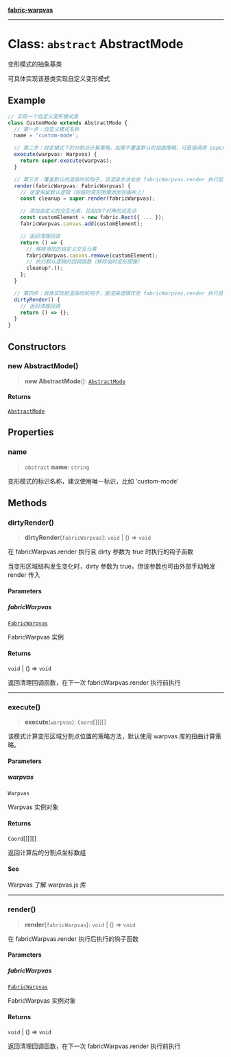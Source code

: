 [**fabric-warpvas**](../../README.md)

***

# Class: `abstract` AbstractMode

变形模式的抽象基类

可具体实现该基类实现自定义变形模式

## Example

```typescript
// 实现一个自定义变形模式类
class CustomMode extends AbstractMode {
  // 第一步：自定义模式名称
  name = 'custom-mode';

  // 第二步：自定模式下的分割点计算策略，如果不覆盖默认的扭曲策略，可直接调用 super.execute 方法
  execute(warpvas: Warpvas) {
    return super.execute(warpvas);
  }

  // 第三步：覆盖默认的渲染时机钩子，该渲染方法会在 fabricWarpvas.render 执行后执行
  render(fabricWarpvas: FabricWarpvas) {
    // 这里保留默认逻辑（将临时变形图像添加到画布上）
    const cleanup = super.render(fabricWarpvas);

    // 添加自定义的交互元素，比如四个对角的交互点
    const customElement = new fabric.Rect({ ... });
    fabricWarpvas.canvas.add(customElement);

    // 返回清理回调
    return () => {
      // 移除添加的自定义交互元素
      fabricWarpvas.canvas.remove(customElement);
      // 执行默认逻辑的回调函数（移除临时变形图像）
      cleanup?.();
    };
  }

  // 第四步：具体实现脏渲染时机钩子，脏渲染逻辑仅在 fabricWarpvas.render 执行且 dirty 参数为 true 时执行
  dirtyRender() {
    // 返回清理回调
    return () => {};
  }
}
```

## Constructors

### new AbstractMode()

> **new AbstractMode**(): [`AbstractMode`](AbstractMode.md)

#### Returns

[`AbstractMode`](AbstractMode.md)

## Properties

### name

> `abstract` **name**: `string`

变形模式的标识名称，建议使用唯一标识，比如 'custom-mode'

## Methods

### dirtyRender()

> **dirtyRender**(`fabricWarpvas`): `void` \| () => `void`

在 fabricWarpvas.render 执行且 dirty 参数为 true 时执行的钩子函数

当变形区域结构发生变化时，dirty 参数为 true，但该参数也可由外部手动触发 render 传入

#### Parameters

##### fabricWarpvas

[`FabricWarpvas`](FabricWarpvas.md)

FabricWarpvas 实例

#### Returns

`void` \| () => `void`

返回清理回调函数，在下一次 fabricWarpvas.render 执行前执行

***

### execute()

> **execute**(`warpvas`): `Coord`[][][]

该模式计算变形区域分割点位置的策略方法，默认使用 warpvas 库的扭曲计算策略。

#### Parameters

##### warpvas

`Warpvas`

Warpvas 实例对象

#### Returns

`Coord`[][][]

返回计算后的分割点坐标数组

#### See

Warpvas 了解 warpvas.js 库

***

### render()

> **render**(`fabricWarpvas`): `void` \| () => `void`

在 fabricWarpvas.render 执行后执行的钩子函数

#### Parameters

##### fabricWarpvas

[`FabricWarpvas`](FabricWarpvas.md)

FabricWarpvas 实例对象

#### Returns

`void` \| () => `void`

返回清理回调函数，在下一次 fabricWarpvas.render 执行前执行
